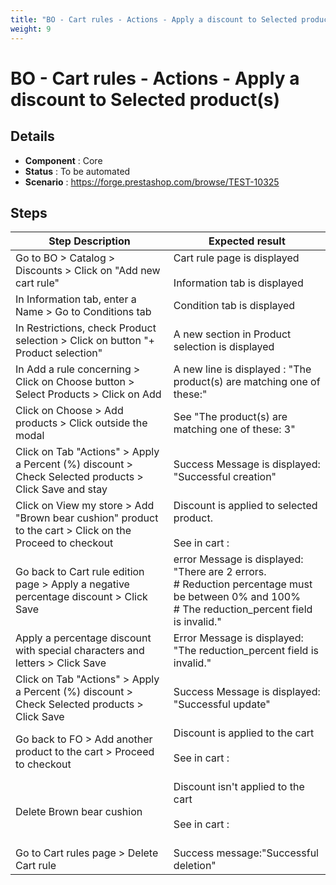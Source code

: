 ```yaml
---
title: "BO - Cart rules - Actions - Apply a discount to Selected product(s) "
weight: 9
---
```


# BO - Cart rules - Actions - Apply a discount to Selected product(s) 
## Details
* **Component** : Core
* **Status** : To be automated
* **Scenario** : https://forge.prestashop.com/browse/TEST-10325

## Steps
| Step Description | Expected result |
| ----- | ----- |
| Go to BO > Catalog > Discounts > Click on "Add new cart rule" | Cart rule page is displayed<br><br>Information tab is displayed |
| In Information tab, enter a Name > Go to Conditions tab | Condition tab is displayed |
| In Restrictions, check Product selection > Click on button "+ Product selection" | A new section in Product selection is displayed |
| In Add a rule concerning > Click on Choose button > Select Products > Click on Add | A new line is displayed : "The product(s) are matching one of these:" |
| Click on Choose > Add products > Click outside the modal | See "The product(s) are matching one of these: 3" |
| Click on Tab "Actions" > Apply a Percent (%) discount > Check Selected products > Click Save and stay | Success Message is displayed: "Successful creation" |
| Click on View my store > Add "Brown bear cushion" product to the cart > Click on the Proceed to checkout | Discount is applied to selected product.<br><br>See in cart :<br>|1 item|€22.68|<br>|Discount(s)|- €4.54|<br>|Shipping|Free|<br>|Total (tax incl.)|€18.14|<br>|Test| -€4.54| |
| Go back to Cart rule edition page > Apply a negative percentage discount > Click Save | error Message is displayed: "There are 2 errors.<br> # Reduction percentage must be between 0% and 100%<br> # The reduction_percent field is invalid." |
| Apply a percentage discount with special characters and letters > Click Save | Error Message is displayed: "The reduction_percent field is invalid." |
| Click on Tab "Actions" > Apply a Percent (%) discount > Check Selected products > Click Save | Success Message is displayed: "Successful update" |
| Go back to FO > Add another product to the cart > Proceed to checkout | Discount is applied to the cart<br><br>See in cart :<br><br>|2 items|€36.96|<br>|Discount(s)|-€4.54|<br>|Shipping|Free|<br>|Total (tax incl.)|€32.42|<br>|Test|-€4.54| |
| Delete Brown bear cushion | Discount isn't applied to the cart<br><br>See in cart :<br><br>|1 item|€34.46|<br>|Shipping|Free|<br>|Total (tax incl.)|€34.46| |
| Go to Cart rules page > Delete Cart rule | Success message:"Successful deletion" |
